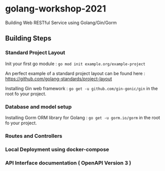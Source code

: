 # golang-workshop-2021
Building Web RESTful Service using Golang/Gin/Gorm

## Building Steps

### Standard Project Layout 

Init your first go module : `go mod init example.org/example-project`

An perfect example of a standard project layout can be found here : https://github.com/golang-standards/project-layout

Installing Gin web framework : `go get -u github.com/gin-gonic/gin` in the root fo your project.

### Database and model setup

Installing Gorm ORM library for Golang : `go get -u gorm.io/gorm` in the root fo your project.

### Routes and Controllers

### Local Deployment using docker-compose

### API Interface documentation ( OpenAPI Version 3 ) 